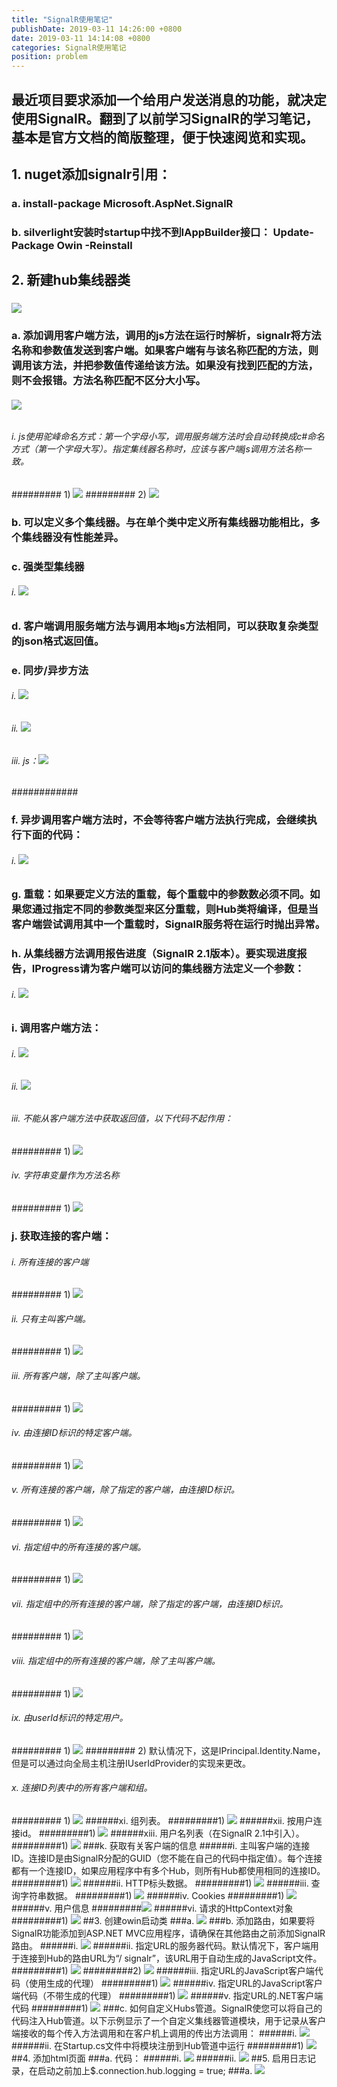 ```yaml
---
title: "SignalR使用笔记"
publishDate: 2019-03-11 14:26:00 +0800
date: 2019-03-11 14:14:08 +0800
categories: SignalR使用笔记
position: problem
---
```


<div id="toc"></div>

## 最近项目要求添加一个给用户发送消息的功能，就决定使用SignalR。翻到了以前学习SignalR的学习笔记，基本是官方文档的简版整理，便于快速阅览和实现。
## 1. nuget添加signalr引用：
### a. install-package Microsoft.AspNet.SignalR
### b. silverlight安装时startup中找不到IAppBuilder接口： Update-Package Owin -Reinstall
## 2. 新建hub集线器类
### ![](https://img2018.cnblogs.com/blog/208398/201903/208398-20190311194350112-1816133811.png)
### a. 添加调用客户端方法，调用的js方法在运行时解析，signalr将方法名称和参数值发送到客户端。如果客户端有与该名称匹配的方法，则调用该方法，并把参数值传递给该方法。如果没有找到匹配的方法，则不会报错。方法名称匹配不区分大小写。
###### ![](https://img2018.cnblogs.com/blog/208398/201903/208398-20190311194405720-611584963.png)
###### i. js使用驼峰命名方式：第一个字母小写，调用服务端方法时会自动转换成c#命名方式（第一个字母大写）。指定集线器名称时，应该与客户端js调用方法名称一致。
######### 1) ![](https://img2018.cnblogs.com/blog/208398/201903/208398-20190311194413212-585829801.png)
######### 2) ![](https://img2018.cnblogs.com/blog/208398/201903/208398-20190311194420717-683653724.png)
### b. 可以定义多个集线器。与在单个类中定义所有集线器功能相比，多个集线器没有性能差异。
### c. 强类型集线器
###### i. ![](https://img2018.cnblogs.com/blog/208398/201903/208398-20190311194511355-764967460.png)
### d. 客户端调用服务端方法与调用本地js方法相同，可以获取复杂类型的json格式返回值。
### e. 同步/异步方法
###### i. ![](https://img2018.cnblogs.com/blog/208398/201903/208398-20190311194517530-592576513.png)
###### ii. ![](https://img2018.cnblogs.com/blog/208398/201903/208398-20190311194521733-1156005061.png)
###### iii. js：![](https://img2018.cnblogs.com/blog/208398/201903/208398-20190311194526837-1152287185.png)
############
### f. 异步调用客户端方法时，不会等待客户端方法执行完成，会继续执行下面的代码：
###### i. ![](https://img2018.cnblogs.com/blog/208398/201903/208398-20190311194545511-1842479723.png)
### g. 重载：如果要定义方法的重载，每个重载中的参数数必须不同。如果您通过指定不同的参数类型来区分重载，则Hub类将编译，但是当客户端尝试调用其中一个重载时，SignalR服务将在运行时抛出异常。
### h. 从集线器方法调用报告进度（SignalR 2.1版本）。要实现进度报告，IProgress<T>请为客户端可以访问的集线器方法定义一个参数：
###### i. ![](https://img2018.cnblogs.com/blog/208398/201903/208398-20190311194553601-851826638.png)
### i. 调用客户端方法：
###### i. ![](https://img2018.cnblogs.com/blog/208398/201903/208398-20190311194600480-626466364.png)
###### ii. ![](https://img2018.cnblogs.com/blog/208398/201903/208398-20190311194606295-1184127468.png)
###### iii. 不能从客户端方法中获取返回值，以下代码不起作用：
######### 1) ![](https://img2018.cnblogs.com/blog/208398/201903/208398-20190311194614825-1354544929.png)
###### iv. 字符串变量作为方法名称
######### 1) ![](https://img2018.cnblogs.com/blog/208398/201903/208398-20190311194625587-95566107.png)
### j. 获取连接的客户端：
###### i. 所有连接的客户端
######### 1) ![](https://img2018.cnblogs.com/blog/208398/201903/208398-20190311194634571-1871653403.png)
###### ii. 只有主叫客户端。
######### 1) ![](https://img2018.cnblogs.com/blog/208398/201903/208398-20190311194643998-1761237497.png)
###### iii. 所有客户端，除了主叫客户端。
######### 1) ![](https://img2018.cnblogs.com/blog/208398/201903/208398-20190311194651352-637900051.png)
###### iv. 由连接ID标识的特定客户端。
######### 1) ![](https://img2018.cnblogs.com/blog/208398/201903/208398-20190311194658571-1082571290.png)
###### v. 所有连接的客户端，除了指定的客户端，由连接ID标识。
######### 1) ![](https://img2018.cnblogs.com/blog/208398/201903/208398-20190311194705343-758132222.png)
###### vi. 指定组中的所有连接的客户端。
######### 1) ![](https://img2018.cnblogs.com/blog/208398/201903/208398-20190311194711645-1019939787.png)
###### vii. 指定组中的所有连接的客户端，除了指定的客户端，由连接ID标识。
######### 1) ![](https://img2018.cnblogs.com/blog/208398/201903/208398-20190311194718640-2035790128.png)
###### viii. 指定组中的所有连接的客户端，除了主叫客户端。
######### 1) ![](https://img2018.cnblogs.com/blog/208398/201903/208398-20190311194726916-520792075.png)
###### ix. 由userId标识的特定用户。
######### 1) ![](https://img2018.cnblogs.com/blog/208398/201903/208398-20190311194848831-58144219.png)
######### 2) 默认情况下，这是IPrincipal.Identity.Name，但是可以通过向全局主机注册IUserIdProvider的实现来更改。
###### x. 连接ID列表中的所有客户端和组。
######### 1) ![](https://img2018.cnblogs.com/blog/208398/201903/208398-20190311194734495-653344623.png)
######xi. 组列表。
#########1) ![](https://img2018.cnblogs.com/blog/208398/201903/208398-20190311194839868-1910642713.png)
######xii. 按用户连接id。
#########1) ![](https://img2018.cnblogs.com/blog/208398/201903/208398-20190311194829777-2125113986.png)
######xiii. 用户名列表（在SignalR 2.1中引入）。
#########1) ![](https://img2018.cnblogs.com/blog/208398/201903/208398-20190311194818573-266979717.png)
###k. 获取有关客户端的信息
######i. 主叫客户端的连接ID。连接ID是由SignalR分配的GUID（您不能在自己的代码中指定值）。每个连接都有一个连接ID，如果应用程序中有多个Hub，则所有Hub都使用相同的连接ID。
#########1) ![](https://img2018.cnblogs.com/blog/208398/201903/208398-20190311194902064-1607656551.png)
######ii. HTTP标头数据。
#########1) ![](https://img2018.cnblogs.com/blog/208398/201903/208398-20190311194909601-796526375.png)
######iii. 查询字符串数据。
#########1) ![](https://img2018.cnblogs.com/blog/208398/201903/208398-20190311194930117-774921140.png)
######iv. Cookies
#########1) ![](https://img2018.cnblogs.com/blog/208398/201903/208398-20190311194936770-126933946.png)
######v. 用户信息
#########![](https://img2018.cnblogs.com/blog/208398/201903/208398-20190311194956912-1689320196.png)
######vi. 请求的HttpContext对象
#########1) ![](https://img2018.cnblogs.com/blog/208398/201903/208398-20190311195004941-1866191022.png)
##3. 创建owin启动类
###a. ![](https://img2018.cnblogs.com/blog/208398/201903/208398-20190311195016058-1892533030.png)
###b. 添加路由，如果要将SignalR功能添加到ASP.NET MVC应用程序，请确保在其他路由之前添加SignalR路由。
######i. ![](https://img2018.cnblogs.com/blog/208398/201903/208398-20190311195028532-1441414820.png)
######ii. 指定URL的服务器代码。默认情况下，客户端用于连接到Hub的路由URL为“/ signalr”，该URL用于自动生成的JavaScript文件。
#########1) ![](https://img2018.cnblogs.com/blog/208398/201903/208398-20190311195037654-1060469139.png)
#########2) ![](https://img2018.cnblogs.com/blog/208398/201903/208398-20190311195046647-1573048941.png)
######iii. 指定URL的JavaScript客户端代码（使用生成的代理）
#########1) ![](https://img2018.cnblogs.com/blog/208398/201903/208398-20190311195052396-1770226449.png)
######iv. 指定URL的JavaScript客户端代码（不带生成的代理）
#########1) ![](https://img2018.cnblogs.com/blog/208398/201903/208398-20190311195100805-89576615.png)
######v. 指定URL的.NET客户端代码
#########1) ![](https://img2018.cnblogs.com/blog/208398/201903/208398-20190311195107921-1347842807.png)
###c. 如何自定义Hubs管道。SignalR使您可以将自己的代码注入Hub管道。以下示例显示了一个自定义集线器管道模块，用于记录从客户端接收的每个传入方法调用和在客户机上调用的传出方法调用：
######i. ![](https://img2018.cnblogs.com/blog/208398/201903/208398-20190311195116051-1664831630.png)
######ii. 在Startup.cs文件中将模块注册到Hub管道中运行
#########1) ![](https://img2018.cnblogs.com/blog/208398/201903/208398-20190311195121862-778400553.png)
##4. 添加html页面
###a. 代码：
######i. ![](https://img2018.cnblogs.com/blog/208398/201903/208398-20190311195129390-1881749699.png)
######ii. ![](https://img2018.cnblogs.com/blog/208398/201903/208398-20190311195135830-604342685.png)
##5. 启用日志记录，在启动之前加上$.connection.hub.logging = true;
###a. ![](https://img2018.cnblogs.com/blog/208398/201903/208398-20190311195200214-1069066636.png)
